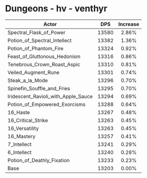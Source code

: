# Dungeons - hv - venthyr
| Actor | DPS | Increase |
|---|:---:|:---:|
|Spectral_Flask_of_Power|13580|2.86%|
|Potion_of_Spectral_Intellect|13382|1.36%|
|Potion_of_Phantom_Fire|13324|0.92%|
|Feast_of_Gluttonous_Hedonism|13316|0.86%|
|Tenebrous_Crown_Roast_Aspic|13310|0.81%|
|Veiled_Augment_Rune|13301|0.74%|
|Steak_a_la_Mode|13296|0.70%|
|Spinefin_Souffle_and_Fries|13295|0.70%|
|Iridescent_Ravioli_with_Apple_Sauce|13294|0.69%|
|Potion_of_Empowered_Exorcisms|13288|0.64%|
|16_Haste|13267|0.48%|
|16_Critical_Strike|13263|0.45%|
|16_Versatility|13263|0.45%|
|16_Mastery|13257|0.41%|
|7_Intellect|13241|0.29%|
|6_Intellect|13240|0.28%|
|Potion_of_Deathly_Fixation|13233|0.23%|
|Base|13203|0.00%|
